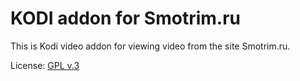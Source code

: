 # KODI addon for Smotrim.ru

This is Kodi video addon for viewing video from the site
Smotrim.ru. 

License: [GPL v.3](http://www.gnu.org/copyleft/gpl.html)
